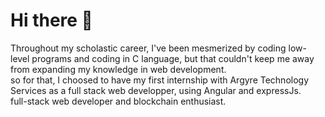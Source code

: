 <h1>Hi there 👋</h1>

<p>Throughout my scholastic career, I've been mesmerized by coding low-level programs and coding in C language, but that couldn't keep me away from expanding my knowledge in web development.</br>
so for that, I choosed to have my first internship with Argyre Technology Services as a full stack web developper, using Angular and expressJs.</br>
full-stack web developer and blockchain enthusiast.</p>
